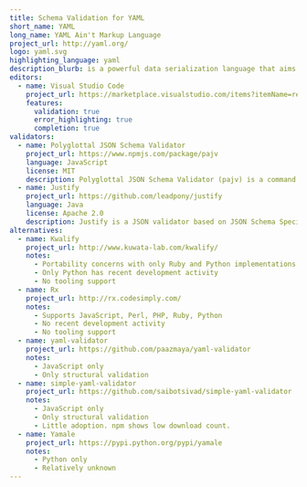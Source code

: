 ```yaml
---
title: Schema Validation for YAML
short_name: YAML
long_name: YAML Ain't Markup Language
project_url: http://yaml.org/
logo: yaml.svg
highlighting_language: yaml
description_blurb: is a powerful data serialization language that aims to be human friendly.  Most JSON is syntactically valid YAML, but idiomatic YAML follows very different conventions.  While YAML has advanced features that cannot be directly mapped to JSON, most YAML files use features that can be validated by JSON Schema.  JSON Schema is the most portable and broadly supported choice for YAML validation.
editors:
  - name: Visual Studio Code
    project_url: https://marketplace.visualstudio.com/items?itemName=redhat.vscode-yaml
    features:
      validation: true
      error_highlighting: true
      completion: true
validators:
  - name: Polyglottal JSON Schema Validator
    project_url: https://www.npmjs.com/package/pajv
    language: JavaScript
    license: MIT
    description: Polyglottal JSON Schema Validator (pajv) is a command line utility that can be used to validate data in numerous formats against a JSON Schema.
  - name: Justify
    project_url: https://github.com/leadpony/justify
    language: Java
    license: Apache 2.0
    description: Justify is a JSON validator based on JSON Schema Specification and Java API for JSON Processing (JSR 374). It's compliant with JSON Schema Specification Draft-07, -06, and -04.
alternatives:
  - name: Kwalify
    project_url: http://www.kuwata-lab.com/kwalify/
    notes:
      - Portability concerns with only Ruby and Python implementations
      - Only Python has recent development activity
      - No tooling support
  - name: Rx
    project_url: http://rx.codesimply.com/
    notes:
      - Supports JavaScript, Perl, PHP, Ruby, Python
      - No recent development activity
      - No tooling support
  - name: yaml-validator
    project_url: https://github.com/paazmaya/yaml-validator
    notes:
      - JavaScript only
      - Only structural validation
  - name: simple-yaml-validator
    project_url: https://github.com/saibotsivad/simple-yaml-validator
    notes:
      - JavaScript only
      - Only structural validation
      - Little adoption. npm shows low download count.
  - name: Yamale
    project_url: https://pypi.python.org/pypi/yamale
    notes:
      - Python only
      - Relatively unknown
---
```

